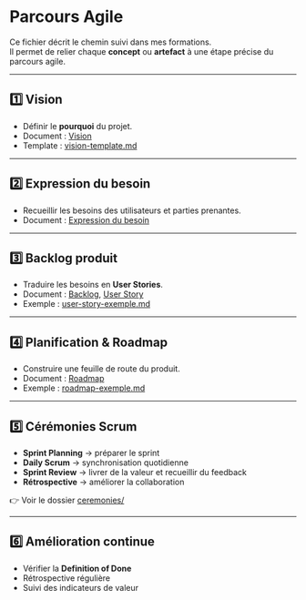 # Parcours Agile  

Ce fichier décrit le chemin suivi dans mes formations.  
Il permet de relier chaque **concept** ou **artefact** à une étape précise du parcours agile.  

---

## 1️⃣ Vision  

- Définir le **pourquoi** du projet.  
- Document : [Vision](./artefacts/vision.md)  
- Template : [vision-template.md](outils/templates/vision-template.md)  

---

## 2️⃣ Expression du besoin  

- Recueillir les besoins des utilisateurs et parties prenantes.  
- Document : [Expression du besoin](artefacts/expression-du-besoin.md)  

---

## 3️⃣ Backlog produit  

- Traduire les besoins en **User Stories**.  
- Document : [Backlog](artefacts/backlog.md), [User Story](artefacts/user-story.md)  
- Exemple : [user-story-exemple.md](outils/exemples/user-story-exemple.md)  

---

## 4️⃣ Planification & Roadmap  

- Construire une feuille de route du produit.  
- Document : [Roadmap](artefacts/roadmap.md)  
- Exemple : [roadmap-exemple.md](outils/exemples/roadmap-exemple.md)  

---

## 5️⃣ Cérémonies Scrum  

- **Sprint Planning** → préparer le sprint  
- **Daily Scrum** → synchronisation quotidienne  
- **Sprint Review** → livrer de la valeur et recueillir du feedback  
- **Rétrospective** → améliorer la collaboration  

👉 Voir le dossier [ceremonies/](ceremonies)  

---

## 6️⃣ Amélioration continue  

- Vérifier la **Definition of Done**  
- Rétrospective régulière  
- Suivi des indicateurs de valeur  
